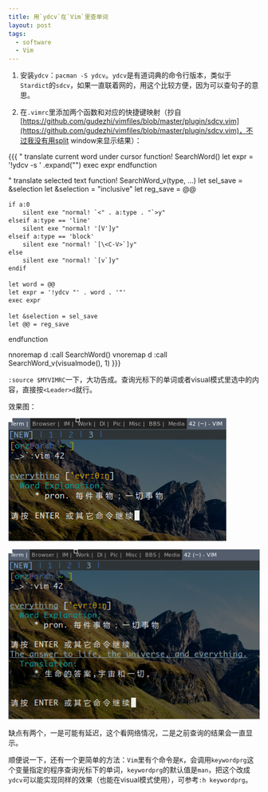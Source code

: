 ```yaml
---
title: 用`ydcv`在`Vim`里查单词
layout: post
tags:
  - software
  - Vim
---
```


1. 安装`ydcv`：`pacman -S ydcv`。`ydcv`是有道词典的命令行版本，类似于`Stardict`的`sdcv`，如果一直联着网的，用这个比较方便，因为可以查句子的意思。

2. 在`.vimrc`里添加两个函数和对应的快捷键映射（抄自[https://github.com/gudezhi/vimfiles/blob/master/plugin/sdcv.vim](https://github.com/gudezhi/vimfiles/blob/master/plugin/sdcv.vim)，不过我没有用split window来显示结果）：

{{{
" translate current word under cursor
function! SearchWord()
    let expr = '!ydcv -s ' .expand("<cword>")
    exec expr
endfunction

" translate selected text
function! SearchWord_v(type, ...)
    let sel_save = &selection
    let &selection = "inclusive"
    let reg_save = @@

    if a:0
        silent exe "normal! `<" . a:type . "`>y"
    elseif a:type == 'line'
        silent exe "normal! '[V']y"
    elseif a:type == 'block'
        silent exe "normal! `[\<C-V>`]y"
    else
        silent exe "normal! `[v`]y"
    endif

    let word = @@
    let expr = '!ydcv "' . word . '"'
    exec expr

    let &selection = sel_save
    let @@ = reg_save
endfunction

nnoremap <Leader>d :call SearchWord()<CR>
vnoremap <Leader>d :<C-U>call SearchWord_v(visualmode(), 1)<cr>
}}}

`:source $MYVIMRC`一下，大功告成。查询光标下的单词或者visual模式里选中的内容，直接按`<Leader>d`就行。

效果图：

![查单词](img/word.png)

![查句子](img/sentence.png)

缺点有两个，一是可能有延迟，这个看网络情况，二是之前查询的结果会一直显示。

顺便说一下，还有一个更简单的方法：`Vim`里有个命令是`K`，会调用`keywordprg`这个变量指定的程序查询光标下的单词，`keywordprg`的默认值是`man`，把这个改成`ydcv`可以能实现同样的效果（也能在visual模式使用），可参考`:h keywordprg`。
